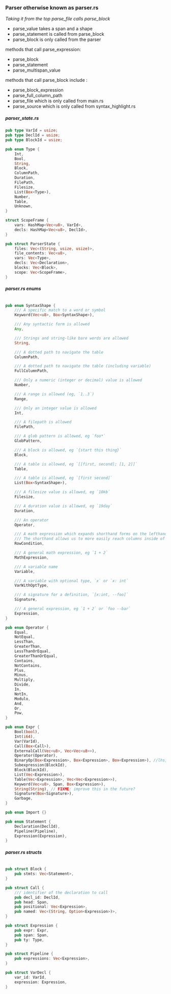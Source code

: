 
### Parser otherwise known as parser.rs

*Taking it from the top parse_file calls parse_block*

* parse_value takes a span and a shape
* parse_statement is called from parse_block
* parse_block is only called from the parser

methods that call parse_expression:   
* parse_block
* parse_statement
* parse_multispan_value

methods that call parse_block include :   
* parse_block_expression
* parse_full_column_path
* parse_file which is only called from main.rs
* parse_source which is only called from syntax_highlight.rs


##### parser_state.rs

```rust
pub type VarId = usize;
pub type DeclId = usize;
pub type BlockId = usize;

pub enum Type {
    Int,
    Bool,
    String,
    Block,
    ColumnPath,
    Duration,
    FilePath,
    Filesize,
    List(Box<Type>),
    Number,
    Table,
    Unknown,
}

struct ScopeFrame {
    vars: HashMap<Vec<u8>, VarId>,
    decls: HashMap<Vec<u8>, DeclId>,
}

pub struct ParserState {
    files: Vec<(String, usize, usize)>,
    file_contents: Vec<u8>,
    vars: Vec<Type>,
    decls: Vec<Declaration>,
    blocks: Vec<Block>,
    scope: Vec<ScopeFrame>,
}
```

##### parser.rs enums

```rust

pub enum SyntaxShape {
    /// A specific match to a word or symbol
    Keyword(Vec<u8>, Box<SyntaxShape>),

    /// Any syntactic form is allowed
    Any,

    /// Strings and string-like bare words are allowed
    String,

    /// A dotted path to navigate the table
    ColumnPath,

    /// A dotted path to navigate the table (including variable)
    FullColumnPath,

    /// Only a numeric (integer or decimal) value is allowed
    Number,

    /// A range is allowed (eg, `1..3`)
    Range,

    /// Only an integer value is allowed
    Int,

    /// A filepath is allowed
    FilePath,

    /// A glob pattern is allowed, eg `foo*`
    GlobPattern,

    /// A block is allowed, eg `{start this thing}`
    Block,

    /// A table is allowed, eg `[[first, second]; [1, 2]]`
    Table,

    /// A table is allowed, eg `[first second]`
    List(Box<SyntaxShape>),

    /// A filesize value is allowed, eg `10kb`
    Filesize,

    /// A duration value is allowed, eg `19day`
    Duration,

    /// An operator
    Operator,

    /// A math expression which expands shorthand forms on the lefthand side, eg `foo > 1`
    /// The shorthand allows us to more easily reach columns inside of the row being passed in
    RowCondition,

    /// A general math expression, eg `1 + 2`
    MathExpression,

    /// A variable name
    Variable,

    /// A variable with optional type, `x` or `x: int`
    VarWithOptType,

    /// A signature for a definition, `[x:int, --foo]`
    Signature,

    /// A general expression, eg `1 + 2` or `foo --bar`
    Expression,
}

pub enum Operator {
    Equal,
    NotEqual,
    LessThan,
    GreaterThan,
    LessThanOrEqual,
    GreaterThanOrEqual,
    Contains,
    NotContains,
    Plus,
    Minus,
    Multiply,
    Divide,
    In,
    NotIn,
    Modulo,
    And,
    Or,
    Pow,
}

pub enum Expr {
    Bool(bool),
    Int(i64),
    Var(VarId),
    Call(Box<Call>),
    ExternalCall(Vec<u8>, Vec<Vec<u8>>),
    Operator(Operator),
    BinaryOp(Box<Expression>, Box<Expression>, Box<Expression>), //lhs, op, rhs
    Subexpression(BlockId),
    Block(BlockId),
    List(Vec<Expression>),
    Table(Vec<Expression>, Vec<Vec<Expression>>),
    Keyword(Vec<u8>, Span, Box<Expression>),
    String(String), // FIXME: improve this in the future?
    Signature(Box<Signature>),
    Garbage,
}

pub enum Import {}

pub enum Statement {
    Declaration(DeclId),
    Pipeline(Pipeline),
    Expression(Expression),
}
```

##### parser.rs structs

```rust

pub struct Block {
    pub stmts: Vec<Statement>,
}

pub struct Call {
    /// identifier of the declaration to call
    pub decl_id: DeclId,
    pub head: Span,
    pub positional: Vec<Expression>,
    pub named: Vec<(String, Option<Expression>)>,
}

pub struct Expression {
    pub expr: Expr,
    pub span: Span,
    pub ty: Type,
}

pub struct Pipeline {
    pub expressions: Vec<Expression>,
}

pub struct VarDecl {
    var_id: VarId,
    expression: Expression,
}
```
